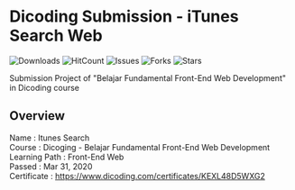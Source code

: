 # Dicoding Submission - iTunes Search Web

![Downloads](https://img.shields.io/github/downloads/dedysteady/Dicoding_iTunes_Search_Web/total)
![HitCount](https://hits.dwyl.com/dedysteady/Dicoding_iTunes_Search_Web.svg?style=flat&show=unique)
![Issues](https://img.shields.io/github/issues/dedysteady/Dicoding_iTunes_Search_Web)
![Forks](https://img.shields.io/github/forks/dedysteady/Dicoding_iTunes_Search_Web)
![Stars](https://img.shields.io/github/stars/dedysteady/Dicoding_iTunes_Search_Web)

Submission Project of "Belajar Fundamental Front-End Web Development" in Dicoding course

## Overview
Name          : Itunes Search <br>
Course        : Dicoging - Belajar Fundamental Front-End Web Development <br>
Learning Path : Front-End Web <br>
Passed        : Mar 31, 2020 <br>
Certificate   : https://www.dicoding.com/certificates/KEXL48D5WXG2 <br>

